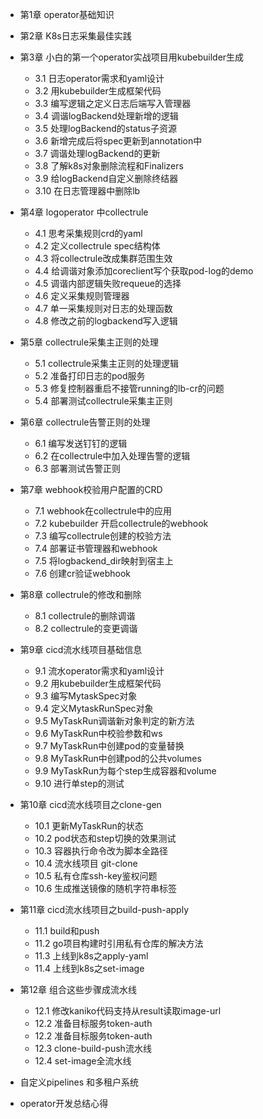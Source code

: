 



- 第1章 operator基础知识
- 第2章 K8s日志采集最佳实践
- 第3章 小白的第一个operator实战项目用kubebuilder生成
    - 3.1 日志operator需求和yaml设计
    - 3.2 用kubebuilder生成框架代码
    - 3.3 编写逻辑之定义日志后端写入管理器
    - 3.4 调谐logBackend处理新增的逻辑
    - 3.5 处理logBackend的status子资源
    - 3.6 新增完成后将spec更新到annotation中
    - 3.7 调谐处理logBackend的更新
    - 3.8 了解k8s对象删除流程和Finalizers
    - 3.9 给logBackend自定义删除终结器
    - 3.10 在日志管理器中删除lb
- 第4章 logoperator 中collectrule
  - 4.1 思考采集规则crd的yaml
  - 4.2 定义collectrule spec结构体
  - 4.3 将collectrule改成集群范围生效
  - 4.4 给调谐对象添加coreclient写个获取pod-log的demo
  - 4.5 调谐内部逻辑失败requeue的选择
  - 4.6 定义采集规则管理器
  - 4.7 单一采集规则对日志的处理函数
  - 4.8 修改之前的logbackend写入逻辑

- 第5章 collectrule采集主正则的处理
  - 5.1 collectrule采集主正则的处理逻辑
  - 5.2 准备打印日志的pod服务
  - 5.3 修复控制器重启不接管running的lb-cr的问题
  - 5.4 部署测试collectrule采集主正则

- 第6章 collectrule告警正则的处理
  - 6.1 编写发送钉钉的逻辑
  - 6.2 在collectrule中加入处理告警的逻辑
  - 6.3 部署测试告警正则

- 第7章 webhook校验用户配置的CRD
  - 7.1 webhook在collectrule中的应用
  - 7.2 kubebuilder 开启collectrule的webhook
  - 7.3 编写collectrule创建的校验方法
  - 7.4 部署证书管理器和webhook
  - 7.5 将logbackend_dir映射到宿主上
  - 7.6 创建cr验证webhook

- 第8章 collectrule的修改和删除
  - 8.1 collectrule的删除调谐
  - 8.2 collectrule的变更调谐

- 第9章 cicd流水线项目基础信息
  - 9.1 流水operator需求和yaml设计
  - 9.2 用kubebuilder生成框架代码
  - 9.3 编写MytaskSpec对象
  - 9.4 定义MytaskRunSpec对象
  - 9.5 MyTaskRun调谐新对象判定的新方法
  - 9.6 MyTaskRun中校验参数和ws
  - 9.7 MyTaskRun中创建pod的变量替换
  - 9.8 MyTaskRun中创建pod的公共volumes
  - 9.9 MyTaskRun为每个step生成容器和volume
  - 9.10 进行单step的测试
  
- 第10章 cicd流水线项目之clone-gen
  - 10.1 更新MyTaskRun的状态
  - 10.2 pod状态和step切换的效果测试
  - 10.3 容器执行命令改为脚本全路径
  - 10.4 流水线项目 git-clone 
  - 10.5 私有仓库ssh-key鉴权问题 
  - 10.6 生成推送镜像的随机字符串标签

- 第11章 cicd流水线项目之build-push-apply
  - 11.1 build和push
  - 11.2 go项目构建时引用私有仓库的解决方法
  - 11.3 上线到k8s之apply-yaml 
  - 11.4 上线到k8s之set-image

- 第12章 组合这些步骤成流水线
  - 12.1 修改kaniko代码支持从result读取image-url
  - 12.2 准备目标服务token-auth
  - 12.2 准备目标服务token-auth
  - 12.3 clone-build-push流水线
  - 12.4 set-image全流水线


- 自定义pipelines 和多租户系统
- operator开发总结心得

